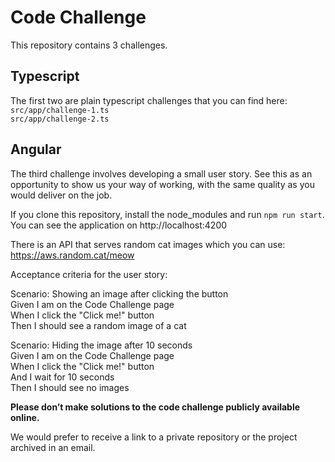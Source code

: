 # Code Challenge

This repository contains 3 challenges.

## Typescript

The first two are plain typescript challenges that you can find here:  
`src/app/challenge-1.ts`  
`src/app/challenge-2.ts`

## Angular

The third challenge involves developing a small user story. See this as an opportunity to show us your way of working, with the same quality as you would deliver on the job.

If you clone this repository, install the node_modules and run `npm run start`.
You can see the application on http://localhost:4200

There is an API that serves random cat images which you can use: https://aws.random.cat/meow

Acceptance criteria for the user story:

Scenario: Showing an image after clicking the button  
Given I am on the Code Challenge page  
When I click the "Click me!" button  
Then I should see a random image of a cat

Scenario: Hiding the image after 10 seconds  
Given I am on the Code Challenge page  
When I click the "Click me!" button  
And I wait for 10 seconds  
Then I should see no images

**Please don’t make solutions to the code challenge publicly available online.**

We would prefer to receive a link to a private repository or the project archived in an email.
